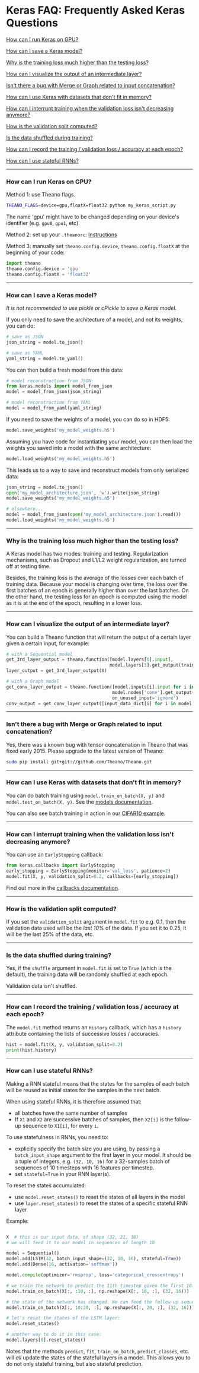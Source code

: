 # Keras FAQ: Frequently Asked Keras Questions

[How can I run Keras on GPU?](#how-can-i-run-keras-on-gpu)

[How can I save a Keras model?](#how-can-i-save-a-keras-model)

[Why is the training loss much higher than the testing loss?](#why-is-the-training-loss-much-higher-than-the-testing-loss)

[How can I visualize the output of an intermediate layer?](#how-can-i-visualize-the-output-of-an-intermediate-layer)

[Isn't there a bug with Merge or Graph related to input concatenation?](#isnt-there-a-bug-with-merge-or-graph-related-to-input-concatenation)

[How can I use Keras with datasets that don't fit in memory?](#how-can-i-use-keras-with-datasets-that-dont-fit-in-memory)

[How can I interrupt training when the validation loss isn't decreasing anymore?](#how-can-i-interrupt-training-when-the-validation-loss-isnt-decreasing-anymore)

[How is the validation split computed?](#how-is-the-validation-split-computed)

[Is the data shuffled during training?](#is-the-data-shuffled-during-training)

[How can I record the training / validation loss / accuracy at each epoch?](#how-can-i-record-the-training-validation-loss-accuracy-at-each-epoch)

[How can I use stateful RNNs?](#how-can-i-use-stateful-rnns)

---

### How can I run Keras on GPU?

Method 1: use Theano flags.
```bash
THEANO_FLAGS=device=gpu,floatX=float32 python my_keras_script.py
```

The name 'gpu' might have to be changed depending on your device's identifier (e.g. `gpu0`, `gpu1`, etc).

Method 2: set up your `.theanorc`: [Instructions](http://deeplearning.net/software/theano/library/config.html)

Method 3: manually set `theano.config.device`, `theano.config.floatX` at the beginning of your code:
```python
import theano
theano.config.device = 'gpu'
theano.config.floatX = 'float32'
```

---

### How can I save a Keras model?

*It is not recommended to use pickle or cPickle to save a Keras model.*

If you only need to save the architecture of a model, and not its weights, you can do:

```python
# save as JSON
json_string = model.to_json()

# save as YAML
yaml_string = model.to_yaml()
```

You can then build a fresh model from this data:

```python
# model reconstruction from JSON:
from keras.models import model_from_json
model = model_from_json(json_string)

# model reconstruction from YAML
model = model_from_yaml(yaml_string)
```

If you need to save the weights of a model, you can do so in HDF5:
```python
model.save_weights('my_model_weights.h5')
```

Assuming you have code for instantiating your model, you can then load the weights you saved into a model with the same architecture:

```python
model.load_weights('my_model_weights.h5')
```

This leads us to a way to save and reconstruct models from only serialized data:
```python
json_string = model.to_json()
open('my_model_architecture.json', 'w').write(json_string)
model.save_weights('my_model_weights.h5')

# elsewhere...
model = model_from_json(open('my_model_architecture.json').read())
model.load_weights('my_model_weights.h5')
```

---

### Why is the training loss much higher than the testing loss?

A Keras model has two modes: training and testing. Regularization mechanisms, such as Dropout and L1/L2 weight regularization, are turned off at testing time.

Besides, the training loss is the average of the losses over each batch of training data. Because your model is changing over time, the loss over the first batches of an epoch is generally higher than over the last batches. On the other hand, the testing loss for an epoch is computed using the model as it is at the end of the epoch, resulting in a lower loss.

---

### How can I visualize the output of an intermediate layer?

You can build a Theano function that will return the output of a certain layer given a certain input, for example:

```python
# with a Sequential model
get_3rd_layer_output = theano.function([model.layers[0].input],
                                       model.layers[3].get_output(train=False))
layer_output = get_3rd_layer_output(X)

# with a Graph model
get_conv_layer_output = theano.function([model.inputs[i].input for i in model.input_order],
                                        model.nodes['conv'].get_output(train=False),
                                        on_unused_input='ignore')
conv_output = get_conv_layer_output([input_data_dict[i] for i in model.input_order])
```

---

### Isn't there a bug with Merge or Graph related to input concatenation?

Yes, there was a known bug with tensor concatenation in Theano that was fixed early 2015.
Please upgrade to the latest version of Theano:

```bash
sudo pip install git+git://github.com/Theano/Theano.git
```

---

### How can I use Keras with datasets that don't fit in memory?

You can do batch training using `model.train_on_batch(X, y)` and `model.test_on_batch(X, y)`. See the [models documentation](models.md).

You can also see batch training in action in our [CIFAR10 example](https://github.com/fchollet/keras/blob/master/examples/cifar10_cnn.py).

---

### How can I interrupt training when the validation loss isn't decreasing anymore?

You can use an `EarlyStopping` callback:

```python
from keras.callbacks import EarlyStopping
early_stopping = EarlyStopping(monitor='val_loss', patience=2)
model.fit(X, y, validation_split=0.2, callbacks=[early_stopping])
```

Find out more in the [callbacks documentation](callbacks.md).

---

### How is the validation split computed?

If you set the `validation_split` argument in `model.fit` to e.g. 0.1, then the validation data used will be the *last 10%* of the data. If you set it to 0.25, it will be the last 25% of the data, etc.


---

### Is the data shuffled during training?

Yes, if the `shuffle` argument in `model.fit` is set to `True` (which is the default), the training data will be randomly shuffled at each epoch.

Validation data isn't shuffled.

---


### How can I record the training / validation loss / accuracy at each epoch?

The `model.fit` method returns an `History` callback, which has a `history` attribute containing the lists of successive losses / accuracies.

```python
hist = model.fit(X, y, validation_split=0.2)
print(hist.history)
```

---

### How can I use stateful RNNs?

Making a RNN stateful means that the states for the samples of each batch will be reused as initial states for the samples in the next batch.

When using stateful RNNs, it is therefore assumed that:

- all batches have the same number of samples
- If `X1` and `X2` are successive batches of samples, then `X2[i]` is the follow-up sequence to `X1[i]`, for every `i`.

To use statefulness in RNNs, you need to:

- explicitly specify the batch size you are using, by passing a `batch_input_shape` argument to the first layer in your model. It should be a tuple of integers, e.g. `(32, 10, 16)` for a 32-samples batch of sequences of 10 timesteps with 16 features per timestep.
- set `stateful=True` in your RNN layer(s).

To reset the states accumulated:

- use `model.reset_states()` to reset the states of all layers in the model
- use `layer.reset_states()` to reset the states of a specific stateful RNN layer

Example:

```python

X  # this is our input data, of shape (32, 21, 16)
# we will feed it to our model in sequences of length 10

model = Sequential()
model.add(LSTM(32, batch_input_shape=(32, 10, 16), stateful=True))
model.add(Dense(16, activation='softmax'))

model.compile(optimizer='rmsprop', loss='categorical_crossentropy')

# we train the network to predict the 11th timestep given the first 10:
model.train_on_batch(X[:, :10, :], np.reshape(X[:, 10, :], (32, 16)))

# the state of the network has changed. We can feed the follow-up sequences:
model.train_on_batch(X[:, 10:20, :], np.reshape(X[:, 20, :], (32, 16)))

# let's reset the states of the LSTM layer:
model.reset_states()

# another way to do it in this case:
model.layers[0].reset_states()
```

Notes that the methods `predict`, `fit`, `train_on_batch`, `predict_classes`, etc. will *all* update the states of the stateful layers in a model. This allows you to do not only stateful training, but also stateful prediction.

